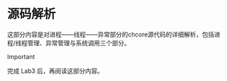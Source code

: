 # 源码解析

这部分内容是对进程——线程——异常部分的chcore源代码的详细解析，包括进程/线程管理、异常管理与系统调用三个部分。

> [!IMPORTANT]
> 完成 Lab3 后，再阅读这部分内容。
